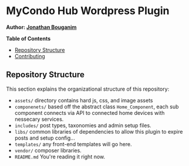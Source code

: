 MyCondo Hub Wordpress Plugin
====
**Author: [Jonathan Bouganim](mailto:jonathanbouganim@gmail.com)**

**Table of Contents**

- [Repository Structure](#repository-structure)
- [Contributing](#contributing)

## Repository Structure

This section explains the organizational structure of this repository:

* `assets/` directory contains hard js, css, and image assets
* `componenets/` based off the abstract class `Home_Component`, each sub component connects via API to connected home devices with nessecary services.
* `includes/` post types, taxonomies and admin setup files.
* `libs/` common libraries of dependencies to allow this plugin to expire posts and setup config...
* `templates/` any front-end templates will go here.
* `vendor/` composer libraries.
* `README.md` You're reading it right now.